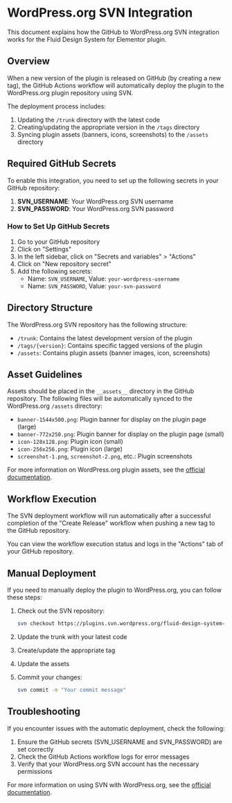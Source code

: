 # WordPress.org SVN Integration

This document explains how the GitHub to WordPress.org SVN integration works for the Fluid Design System for Elementor plugin.

## Overview

When a new version of the plugin is released on GitHub (by creating a new tag), the GitHub Actions workflow will automatically deploy the plugin to the WordPress.org plugin repository using SVN.

The deployment process includes:

1. Updating the `/trunk` directory with the latest code
2. Creating/updating the appropriate version in the `/tags` directory
3. Syncing plugin assets (banners, icons, screenshots) to the `/assets` directory

## Required GitHub Secrets

To enable this integration, you need to set up the following secrets in your GitHub repository:

1. **SVN_USERNAME**: Your WordPress.org SVN username
2. **SVN_PASSWORD**: Your WordPress.org SVN password

### How to Set Up GitHub Secrets

1. Go to your GitHub repository
2. Click on "Settings"
3. In the left sidebar, click on "Secrets and variables" > "Actions"
4. Click on "New repository secret"
5. Add the following secrets:
   - Name: `SVN_USERNAME`, Value: `your-wordpress-username`
   - Name: `SVN_PASSWORD`, Value: `your-svn-password`

## Directory Structure

The WordPress.org SVN repository has the following structure:

- `/trunk`: Contains the latest development version of the plugin
- `/tags/{version}`: Contains specific tagged versions of the plugin
- `/assets`: Contains plugin assets (banner images, icon, screenshots)

## Asset Guidelines

Assets should be placed in the `__assets__` directory in the GitHub repository. The following files will be automatically synced to the WordPress.org `/assets` directory:

- `banner-1544x500.png`: Plugin banner for display on the plugin page (large)
- `banner-772x250.png`: Plugin banner for display on the plugin page (small)
- `icon-128x128.png`: Plugin icon (small)
- `icon-256x256.png`: Plugin icon (large)
- `screenshot-1.png`, `screenshot-2.png`, etc.: Plugin screenshots

For more information on WordPress.org plugin assets, see the [official documentation](https://developer.wordpress.org/plugins/wordpress-org/how-your-plugin-assets-work/).

## Workflow Execution

The SVN deployment workflow will run automatically after a successful completion of the "Create Release" workflow when pushing a new tag to the GitHub repository.

You can view the workflow execution status and logs in the "Actions" tab of your GitHub repository.

## Manual Deployment

If you need to manually deploy the plugin to WordPress.org, you can follow these steps:

1. Check out the SVN repository:

   ```bash
   svn checkout https://plugins.svn.wordpress.org/fluid-design-system-for-elementor/
   ```

2. Update the trunk with your latest code
3. Create/update the appropriate tag
4. Update the assets
5. Commit your changes:
   ```bash
   svn commit -m "Your commit message"
   ```

## Troubleshooting

If you encounter issues with the automatic deployment, check the following:

1. Ensure the GitHub secrets (SVN_USERNAME and SVN_PASSWORD) are set correctly
2. Check the GitHub Actions workflow logs for error messages
3. Verify that your WordPress.org SVN account has the necessary permissions

For more information on using SVN with WordPress.org, see the [official documentation](https://developer.wordpress.org/plugins/wordpress-org/how-to-use-subversion/).
